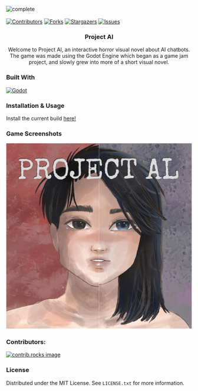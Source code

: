 <a id="readme-top"></a>
![complete]
<br><br>
[![Contributors][contributors-shield]][contributors-url]
[![Forks][forks-shield]][forks-url]
[![Stargazers][stars-shield]][stars-url]
[![Issues][issues-shield]][issues-url]

<!--[![MIT License][license-shield]][license-url]
[![LinkedIn][linkedin-shield]][linkedin-url]-->

<!-- PROJECT LOGO -->

<div align="center">
  <a href="https://github.com/jaskiewm/project-al">
<!--     <img src="images/logo.png" alt="Logo" width="80" height="80"> -->
  </a>

<h3 align="center">Project Al</h3>

  <p align="center">
    Welcome to Project Al, an interactive horror visual novel about AI chatbots.
    The game was made using the Godot Engine which began as a game jam project, and slowly grew into more of a short visual novel.
<!--         <br>
    Please note, this project is still in development
    <br>
<a href="https://github.com/jaskiewm/project-al/issues/new?labels=bug&template=bug-report---.md">Report Bug</a>
    ·
    <a href="https://github.com/jaskiewm/project-al/issues/new?labels=enhancement&template=feature-request---.md">Request Feature</a> -->
<!--     .
    <a href="https://oinkle.itch.io/project-al">Itch.io Link</a> -->
  </p>
</div>

### Built With
[![Godot]][Godot-url]

<!-- USAGE EXAMPLES -->
### Installation & Usage
Install the current build <a href="https://oinkle.itch.io/project-al?secret=GYB2mnOLq2AxIzU6aU7qoHQyuuY">here!</a>

### Game Screenshots
![Product-Cover]

<!-- CONTRIBUTING -->
### Contributors:
<a href="https://github.com/ness-tea/project-alpha/graphs/contributors">
  <img src="https://contrib.rocks/image?repo=ness-tea/project-alpha" alt="contrib.rocks image" />
</a>

<!-- LICENSE -->
### License
Distributed under the MIT License. See `LICENSE.txt` for more information.

<!-- MARKDOWN LINKS & IMAGES -->
<!-- https://www.markdownguide.org/basic-syntax/#reference-style-links -->
[in-progress]: https://img.shields.io/badge/project--status-work--in--progress-orange?style=for-the-badge
[complete]: https://img.shields.io/badge/project--status-complete-green?style=for-the-badge
[contributors-shield]: https://img.shields.io/github/contributors/jaskiewm/project-al.svg?style=for-the-badge
[contributors-url]: https://github.com/jaskiewm/project-al/graphs/contributors
[forks-shield]: https://img.shields.io/github/forks/jaskiewm/project-al.svg?style=for-the-badge
[forks-url]: https://github.com/jaskiewm/project-al/network/members
[stars-shield]: https://img.shields.io/github/stars/jaskiewm/project-al.svg?style=for-the-badge
[stars-url]: https://github.com/jaskiewm/project-al/stargazers
[issues-shield]: https://img.shields.io/github/issues/jaskiewm/project-al.svg?style=for-the-badge
[issues-url]: https://github.com/jaskiewm/project-al/issues
[license-shield]: https://img.shields.io/github/license/jaskiewm/project-al.svg?style=for-the-badge
[license-url]: https://github.com/jaskiewm/project-al/blob/master/LICENSE.txt
[linkedin-shield]: https://img.shields.io/badge/-LinkedIn-black.svg?style=for-the-badge&logo=linkedin&colorB=555
[linkedin-url]: https://linkedin.com/in/jaskiewm
[product-screenshot]: images/screenshot.png
[Godot]: https://img.shields.io/badge/Godot%20Engine-478CBF?logo=godotengine&logoColor=fff&style=flat
[Godot-url]: https://godotengine.org/
[Product-Cover]:art/GameCoverSmall.jpg

